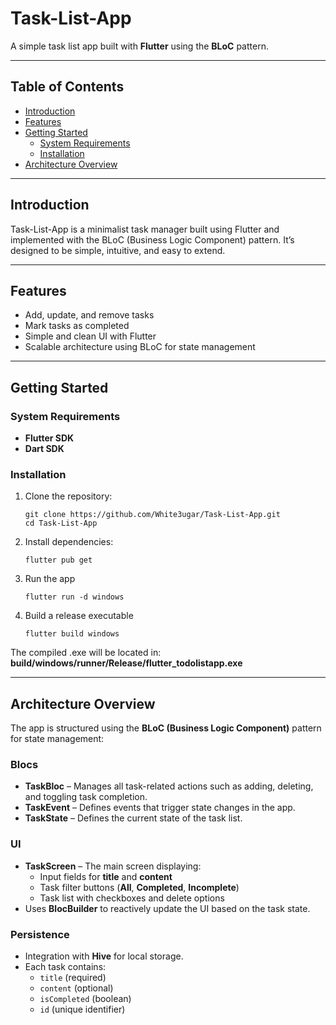 # Task-List-App

A simple task list app built with **Flutter** using the **BLoC** pattern.

---

## Table of Contents

- [Introduction](#introduction)  
- [Features](#features)  
- [Getting Started](#getting-started)  
  - [System Requirements](#system-requirements)  
  - [Installation](#installation)  
- [Architecture Overview](#architecture-overview)  

---

## Introduction

Task-List-App is a minimalist task manager built using Flutter and implemented with the BLoC (Business Logic Component) pattern. It’s designed to be simple, intuitive, and easy to extend.

---

## Features

- Add, update, and remove tasks  
- Mark tasks as completed  
- Simple and clean UI with Flutter  
- Scalable architecture using BLoC for state management

---

## Getting Started

### System Requirements

- **Flutter SDK** 
- **Dart SDK**  

### Installation

1. Clone the repository:  
   ```shell
   git clone https://github.com/White3ugar/Task-List-App.git
   cd Task-List-App
2. Install dependencies:
   ```shell
   flutter pub get
3. Run the app
   ```shell
   flutter run -d windows
4. Build a release executable
   ```shell
   flutter build windows
The compiled .exe will be located in: 
**build/windows/runner/Release/flutter_todolistapp.exe**

---

## Architecture Overview
The app is structured using the **BLoC (Business Logic Component)** pattern for state management:

### Blocs
- **TaskBloc** – Manages all task-related actions such as adding, deleting, and toggling task completion.  
- **TaskEvent** – Defines events that trigger state changes in the app.  
- **TaskState** – Defines the current state of the task list.

### UI
- **TaskScreen** – The main screen displaying:
  - Input fields for **title** and **content**
  - Task filter buttons (**All**, **Completed**, **Incomplete**)
  - Task list with checkboxes and delete options  
- Uses **BlocBuilder** to reactively update the UI based on the task state.

### Persistence
- Integration with **Hive** for local storage.  
- Each task contains:
  - `title` (required)
  - `content` (optional)
  - `isCompleted` (boolean)
  - `id` (unique identifier)
